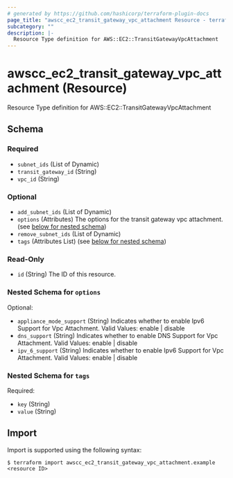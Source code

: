 ```yaml
---
# generated by https://github.com/hashicorp/terraform-plugin-docs
page_title: "awscc_ec2_transit_gateway_vpc_attachment Resource - terraform-provider-awscc"
subcategory: ""
description: |-
  Resource Type definition for AWS::EC2::TransitGatewayVpcAttachment
---
```


# awscc_ec2_transit_gateway_vpc_attachment (Resource)

Resource Type definition for AWS::EC2::TransitGatewayVpcAttachment



<!-- schema generated by tfplugindocs -->
## Schema

### Required

- `subnet_ids` (List of Dynamic)
- `transit_gateway_id` (String)
- `vpc_id` (String)

### Optional

- `add_subnet_ids` (List of Dynamic)
- `options` (Attributes) The options for the transit gateway vpc attachment. (see [below for nested schema](#nestedatt--options))
- `remove_subnet_ids` (List of Dynamic)
- `tags` (Attributes List) (see [below for nested schema](#nestedatt--tags))

### Read-Only

- `id` (String) The ID of this resource.

<a id="nestedatt--options"></a>
### Nested Schema for `options`

Optional:

- `appliance_mode_support` (String) Indicates whether to enable Ipv6 Support for Vpc Attachment. Valid Values: enable | disable
- `dns_support` (String) Indicates whether to enable DNS Support for Vpc Attachment. Valid Values: enable | disable
- `ipv_6_support` (String) Indicates whether to enable Ipv6 Support for Vpc Attachment. Valid Values: enable | disable


<a id="nestedatt--tags"></a>
### Nested Schema for `tags`

Required:

- `key` (String)
- `value` (String)

## Import

Import is supported using the following syntax:

```shell
$ terraform import awscc_ec2_transit_gateway_vpc_attachment.example <resource ID>
```
